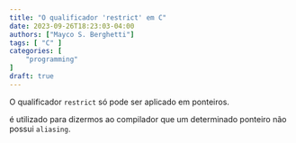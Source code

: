 ```yaml
---
title: "O qualificador 'restrict' em C"
date: 2023-09-26T18:23:03-04:00
authors: ["Mayco S. Berghetti"]
tags: [ "C" ]
categories: [
    "programming"
]
draft: true
---
```


O qualificador `restrict` só pode ser aplicado em ponteiros.

é utilizado para dizermos ao compilador que um determinado ponteiro não possui `aliasing`.
<!--stackedit_data:
eyJoaXN0b3J5IjpbNTQ5MTkwMDE0LDE5Mjg1NTc5NjgsNTA1OT
YyMzQsNzMwOTk4MTE2XX0=
-->